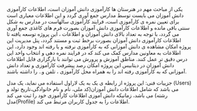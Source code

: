 
یکی از مباحث مهم در هنرستان ها کارآموزی دانش آموزان است، اطلاعات کارآموزی دانش آموزان می بایست توسط مدارس جمع آوری گردد و این اطلاعات معیاری است برای تعیین نمره ی کارآموزی است، فرایند کارآموزی سالهاست در مدارس به شکل سنتی باقی مانده و اطلاعات کارآموزی دانش آموزان بصورت فرم های کاغذی جمع آوری می گردد، با توجه به تعداد بالای دانش آموزان و اطلاعات ، این پروژه توسعه یافته تا اطلاعات کارآموزی دانش آموزان بصورت برخط ثبت و مستند گردد، پنل مدیریت این پروژه امکان مشاهده ی دانش آموزانی که به کارآموزی نرفته و یا رفته اند وجود دارد، این اطلاعات به معاونین مدارس کمک می کند که در فرایند نمره دهی و انتخاب واحد این درس دقیق تر عمل کنند. مناطق آموزش و پرورش می توانند با بارگزاری فایل اطلاعات دانش آموزان در دیتابیس این پروژه امکان رصد پیشرفت کارآموزی و تعداد دانش آموزانی که به کارآموزی رفته اند را به همراه محل کارآموزی ، تلفن و.. را داشته باشند. 

جزییات فنی:
این پروژه از رابطه ی یک به یک لاراول استفاده می نماید، یک مدل (Users) می باشد که شامل اطلاعات دانش آموزان(کد ملی، نام و نام خانوادگی،تاریخ تولد و رشته) می باشد، زمانیکه دانش آموزی اطلاعات کارآموزی خود را ثبت می کند مدل(Profile) اطلاعات را به جدول کاربران مرتبط می کند.
